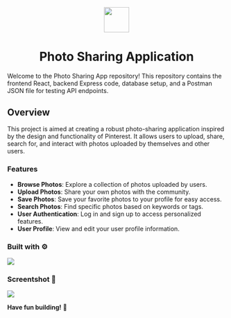 <div align='center'><img src='https://raw.githubusercontent.com/vinhphuphan/photo-app/main/client/public/assets/android-chrome-512x512.png' style="width: 6vw"/> 
  <h1 >Photo Sharing Application</h1>
</div>

Welcome to the Photo Sharing App repository! This repository contains the frontend React, backend Express code, database setup, and a Postman JSON file for testing API endpoints.

## Overview
This project is aimed at creating a robust photo-sharing application inspired by the design and functionality of Pinterest. It allows users to upload, share, search for, and interact with photos uploaded by themselves and other users.

### Features
- **Browse Photos**: Explore a collection of photos uploaded by users.
- **Upload Photos**: Share your own photos with the community.
- **Save Photos**: Save your favorite photos to your profile for easy access.
- **Search Photos**: Find specific photos based on keywords or tags.
- **User Authentication**: Log in and sign up to access personalized features.
- **User Profile**: View and edit your user profile information.
  
### Built with ⚙️
[![](https://skillicons.dev/icons?i=mysql,express,react,js,prisma)](https://skillicons.dev)

### Screentshot 📸
<img src="https://raw.githubusercontent.com/vinhphuphan/photo-app/main/client/public/assets/screenshot.png" style="max-width: 100%;">

**Have fun building!** 🚀
